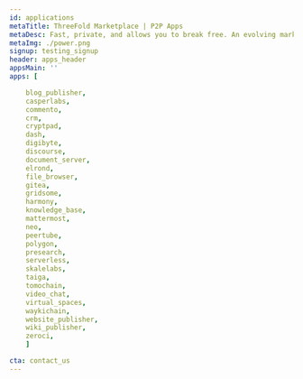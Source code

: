 ```yaml
---
id: applications
metaTitle: ThreeFold Marketplace | P2P Apps
metaDesc: Fast, private, and allows you to break free. An evolving marketplace of peer-to-peer applications.
metaImg: ./power.png
signup: testing_signup
header: apps_header
appsMain: ''
apps: [

    blog_publisher,
    casperlabs,
    commento,
    crm,
    cryptpad,
    dash,
    digibyte,
    discourse,
    document_server,
    elrond,
    file_browser,
    gitea,
    gridsome,
    harmony,
    knowledge_base,
    mattermost,
    neo,
    peertube,
    polygon,
    presearch,
    serverless,
    skalelabs,
    taiga,
    tomochain,
    video_chat,
    virtual_spaces,
    waykichain,
    website_publisher,
    wiki_publisher,
    zeroci,
    ]

cta: contact_us
---
```


